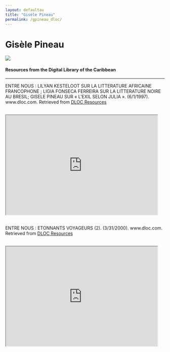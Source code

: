 ```yaml
---
layout: defaultau
title: "Gisèle Pineau"
permalink: /gpineau_dloc/
---
```

<!-- partial:index.partial.html -->
<div class="content">
    <h1>Gisèle Pineau</h1>
    <div class="quote">
        <div><img src="https://upload.wikimedia.org/wikipedia/commons/thumb/9/91/Gis%C3%A8le_Pineau_%282018%29.jpg/330px-Gis%C3%A8le_Pineau_%282018%29.jpg" class="logo"></div>
    </div>
    <body>
    <h4>Resources from the Digital Library of the Caribbean</h4><hr>
    <div class="container-mt-5">
      <div class="row">
            <div class="col-md-6">
                <p>ENTRE NOUS : LILYAN KESTELOOT SUR LA LITTERATURE AFRICAINE FRANCOPHONE ; LIGIA FONSECA FERREIRA SUR LA LITTERATURE NOIRE AU BRESIL; GISELE PINEAU SUR « L'EXIL SELON JULIA ». (6/1/1997). www.dloc.com. Retrieved from <a href="https://www.dloc.com/AA00073482/00001/downloads" target="_blank">DLOC Resources</a></p><br>
                <iframe width="95%" height="315" src="https://www.dloc.com/AA00073482/00001/downloads"></iframe>
                <br>
                <br>
        </div>
      <div class="col-md-6">
            <p>ENTRE NOUS : ETONNANTS VOYAGEURS (2). (3/31/2000). www.dloc.com. Retrieved from <a href="https://www.dloc.com/AA00073596/00001/downloads" target="_blank">DLOC Resources</a></p><br>
            <iframe width="95%" height="315" src="https://www.dloc.com/AA00073596/00001/downloads"></iframe>
            <br>
            <br>
        </div>
        </div>
    </body> 
          </div>
  <!-- partial -->
<script src='https://cdnjs.cloudflare.com/ajax/libs/jquery/3.1.1/jquery.min.js'></script><script  src="{{ site.baseurl }}/assets/js/authorscript.js"></script>
